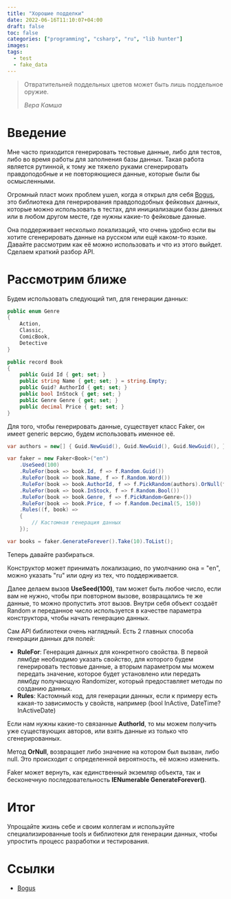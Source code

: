 ```yaml
---
title: "Хорошие подделки"
date: 2022-06-16T11:10:07+04:00
draft: false
toc: false
categories: ["programming", "csharp", "ru", "lib hunter"]
images:
tags:
  - test
  - fake_data
---
```


> Отвратительней поддельных цветов может быть лишь поддельное оружие.
> 
> *Вера Камша*

# Введение

Мне часто приходится генерировать тестовые данные, либо для тестов, либо во время работы для заполнения базы данных. Такая работа является рутинной, к тому же тяжело руками сгенерировать правдоподобные и не повторяющиеся данные, которые были бы осмысленными.

Огромный пласт моих проблем ушел, когда я открыл для себя [Bogus](https://github.com/bchavez/Bogus), это библиотека для генерирования правдоподобных фейковых данных, которые можно использовать в тестах, для инициализации базы данных или в любом другом месте, где нужны какие-то фейковые данные. 

Она поддерживает несколько локализаций, что очень удобно если вы хотите сгенерировать данные на русском или ещё каком-то языке. Давайте рассмотрим как её можно использовать и что из этого выйдет. Сделаем краткий разбор API.

# Рассмотрим ближе

Будем использовать следующий тип, для генерации данных:

```csharp
public enum Genre
{
    Action,
    Classic,
    ComicBook,
    Detective
}

public record Book
{
    public Guid Id { get; set; }
    public string Name { get; set; } = string.Empty;
    public Guid? AuthorId { get; set; }
    public bool InStock { get; set; }
    public Genre Genre { get; set; }
    public decimal Price { get; set; }
}
```

Для того, чтобы генерировать данные, существует класс Faker, он имеет generic версию, будем использовать именное её.

```csharp
var authors = new[] { Guid.NewGuid(), Guid.NewGuid(), Guid.NewGuid(), };

var faker = new Faker<Book>("en")
    .UseSeed(100)
    .RuleFor(book => book.Id, f => f.Random.Guid())
    .RuleFor(book => book.Name, f => f.Random.Word())
    .RuleFor(book => book.AuthorId, f => f.PickRandom(authors).OrNull(f))
    .RuleFor(book => book.InStock, f => f.Random.Bool())
    .RuleFor(book => book.Genre, f => f.PickRandom<Genre>())
    .RuleFor(book => book.Price, f => f.Random.Decimal(5, 150))
    .Rules((f, book) =>
    {
        // Кастомная генерация данных
    });

var books = faker.GenerateForever().Take(10).ToList();
```

Теперь давайте разбираться.

Конструктор может принимать локализацию, по умолчанию она = "en", можно указать "ru" или одну из тех, что поддерживается. 

Далее делаем вызов **UseSeed(100)**, там может быть любое число, если вам не нужно, чтобы при повторном вызове, возвращались те же данные, то можно пропустить этот вызов. Внутри себя объект создаёт Random и переданное число используется в качестве параметра конструктора, чтобы начать генерацию данных.

Сам API библиотеки очень наглядный. Есть 2 главных способа генерации данных для полей:
* **RuleFor**: Генерация данных для конкретного свойства. В первой лямбде необходимо указать свойство, для которого будем генерировать тестовые данные, а вторым параметром мы можем передать значение, которое будет установлено или передать лямбду получающую Randomizer, который предоставляет методы по созданию данных. 
* **Rules**: Кастомный код, для генерации данных, если к примеру есть какая-то зависимость у свойств, например (bool InActive, DateTime? InActiveDate) 

Если нам нужны какие-то связанные **AuthorId**, то мы можем получить уже существующих авторов, или взять данные из только что сгенерированных.

Метод **OrNull**, возвращает либо значение на котором был вызван, либо null. Это происходит с определенной вероятность, её можно изменить.

Faker может вернуть, как единственный экземляр объекта, так и бесконечную последовательность **IENumerable<T> GenerateForever()**.

# Итог

Упрощайте жизнь себе и своим коллегам и используйте специализированные tools и библиотеки для генерации данных, чтобы упростить процесс разработки и тестирования.

# Ссылки

* [Bogus](https://github.com/bchavez/Bogus)